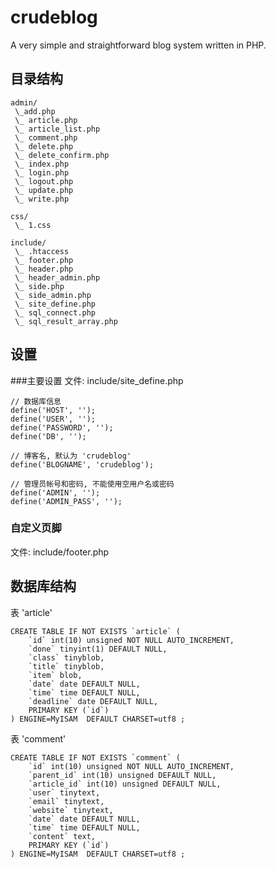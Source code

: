 # crudeblog
A very simple and straightforward blog system written in PHP.

## 目录结构

    admin/
     \_add.php
     \_ article.php
     \_ article_list.php
     \_ comment.php
     \_ delete.php
     \_ delete_confirm.php
     \_ index.php
     \_ login.php
     \_ logout.php
     \_ update.php
     \_ write.php
     
    css/
     \_ 1.css
     
    include/
     \_ .htaccess
     \_ footer.php
     \_ header.php
     \_ header_admin.php
     \_ side.php
     \_ side_admin.php
     \_ site_define.php
     \_ sql_connect.php
     \_ sql_result_array.php

## 设置
###主要设置
文件: include/site_define.php

    // 数据库信息
    define('HOST', '');
    define('USER', '');
    define('PASSWORD', '');
    define('DB', '');

    // 博客名, 默认为 'crudeblog'
    define('BLOGNAME', 'crudeblog');

    // 管理员帐号和密码, 不能使用空用户名或密码
    define('ADMIN', '');
    define('ADMIN_PASS', '');

### 自定义页脚
文件: include/footer.php


## 数据库结构
表 'article'

    CREATE TABLE IF NOT EXISTS `article` (
        `id` int(10) unsigned NOT NULL AUTO_INCREMENT,
        `done` tinyint(1) DEFAULT NULL,
        `class` tinyblob,
        `title` tinyblob,
        `item` blob,
        `date` date DEFAULT NULL,
        `time` time DEFAULT NULL,
        `deadline` date DEFAULT NULL,
        PRIMARY KEY (`id`)
    ) ENGINE=MyISAM  DEFAULT CHARSET=utf8 ;

表 'comment'

    CREATE TABLE IF NOT EXISTS `comment` (
        `id` int(10) unsigned NOT NULL AUTO_INCREMENT,
        `parent_id` int(10) unsigned DEFAULT NULL,
        `article_id` int(10) unsigned DEFAULT NULL,
        `user` tinytext,
        `email` tinytext,
        `website` tinytext,
        `date` date DEFAULT NULL,
        `time` time DEFAULT NULL,
        `content` text,
        PRIMARY KEY (`id`)
    ) ENGINE=MyISAM  DEFAULT CHARSET=utf8 ;
